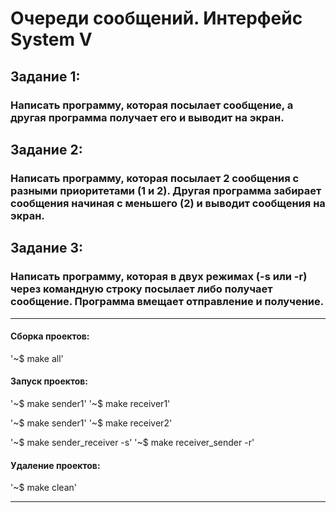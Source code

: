 # Очереди сообщений. Интерфейс System V
## Задание 1:
### Написать программу, которая посылает сообщение, а другая программа получает его и выводит на экран.
## Задание 2:
### Написать программу, которая посылает 2 сообщения с разными приоритетами (1 и 2). Другая программа забирает сообщения начиная с меньшего (2) и выводит сообщения на экран.
## Задание 3:
### Написать программу, которая в двух режимах (-s или -r) через командную строку посылает либо получает сообщение. Программа вмещает отправление и получение.
____

#### Сборка проектов:

'~$ make all'

#### Запуск проектов:

'~$ make sender1'
'~$ make receiver1'

'~$ make sender1'
'~$ make receiver2'

'~$ make sender_receiver -s'
'~$ make receiver_sender -r'

#### Удаление проектов: 

'~$ make clean'
____
